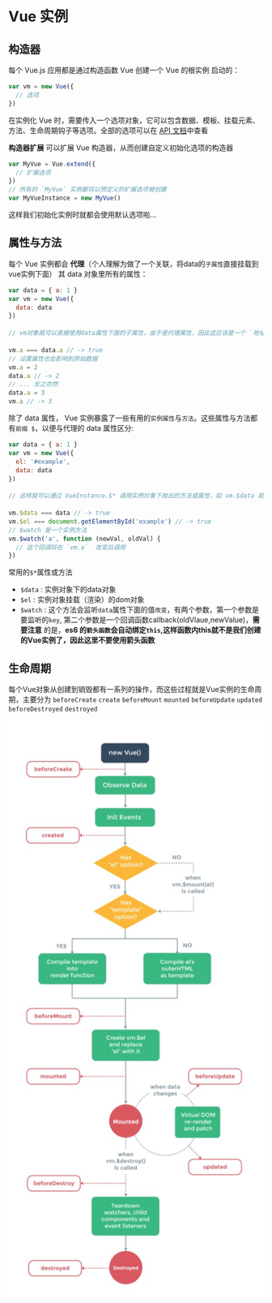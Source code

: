 # Vue 实例

## 构造器
每个 Vue.js 应用都是通过构造函数 Vue 创建一个 Vue 的根实例 启动的：

```js
var vm = new Vue({
  // 选项
})
```

在实例化 Vue 时，需要传入一个选项对象，它可以包含数据、模板、挂载元素、方法、生命周期钩子等选项。全部的选项可以在 [API 文档](https://cn.vuejs.org/v2/api/)中查看

**构造器扩展** 可以扩展 Vue 构造器，从而创建自定义初始化选项的构造器

```js
var MyVue = Vue.extend({
  // 扩展选项
})
// 所有的 `MyVue` 实例都将以预定义的扩展选项被创建
var MyVueInstance = new MyVue()
```

这样我们初始化实例时就都会使用默认选项啦...

## 属性与方法

每个 Vue 实例都会 **代理**（个人理解为做了一个关联，将data的`子属性`直接挂载到vue实例下面） 其 data 对象里所有的属性：

```js
var data = { a: 1 }
var vm = new Vue({
  data: data
})

// vm对象就可以直接使用data属性下面的子属性，由于是代理属性，因此这应该是一个 `地址引用`，更改任何一方的值都会改变双方的值

vm.a === data.a // -> true
// 设置属性也会影响到原始数据
vm.a = 2
data.a // -> 2
// ... 反之亦然
data.a = 3
vm.a // -> 3
```

除了 data 属性， Vue 实例暴露了一些有用的`实例属性`与`方法`。这些属性与方法都有`前缀 $`，以便与代理的 data 属性区分:

```js
var data = { a: 1 }
var vm = new Vue({
  el: '#example',
  data: data
})

// 这样就可以通过 VueInstance.$* 调用实例对象下抛出的方法或属性，如 vm.$data 就是 vm.data ,即 data对象。

vm.$data === data // -> true
vm.$el === document.getElementById('example') // -> true
// $watch 是一个实例方法
vm.$watch('a', function (newVal, oldVal) {
  // 这个回调将在 `vm.a`  改变后调用
})
```

常用的`$*`属性或方法

- `$data` : 实例对象下的data对象
- `$el` : 实例对象挂载（渲染）的dom对象
- `$watch` : 这个方法会监听`data`属性下面的值`改变`，有两个参数，第一个参数是要监听的`key`, 第二个参数是一个回调函数callback(oldVlaue,newValue)，**需要注意** 的是，**es6 的`箭头函数`会自动绑定`this`,这样函数内this就不是我们创建的Vue实例了，因此这里不要使用箭头函数**

## 生命周期

每个Vue对象从创建到销毁都有一系列的操作，而这些过程就是Vue实例的生命周期，主要分为 `beforeCreate` `create`  `beforeMount` `mounted` `beforeUpdate` `updated` `beforeDestroyed` `destroyed`

<img src="../image/lifecycle.png" width="600">